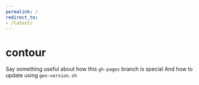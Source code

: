 ```yaml
---
permalink: /
redirect_to:
- /latest/
---
```


# contour

Say something useful about how this `gh-pages` branch is special
And how to update using `gen-version.sh`
